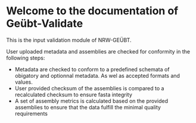 # Welcome to the documentation of Geübt-Validate

This is the input validation module of NRW-GEÜBT.

User uploaded metadata and assemblies are checked for conformity in the following steps:

- Metadata are checked to conform to a predefined schemata of obigatory and optionnal metadata.
  As wel as accepted formats and values.
- User provided checksum of the assemblies is compared to a recalculated checksum to ensure
  fasta integrity
- A set of assembly metrics is calculated based on the provided assemblies to
  ensure that the data fulfill the minimal quality requirements